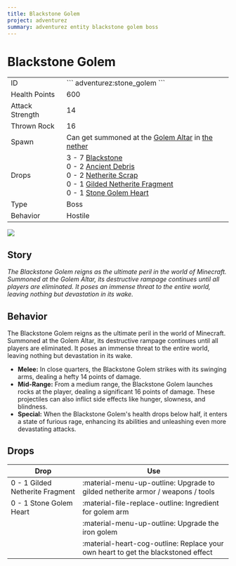 ```yaml
---
title: Blackstone Golem
project: adventurez
summary: adventurez entity blackstone golem boss
---
```

# Blackstone Golem
<div class="combi">
<div class="divthing">
<table class="tablething">
    <tbody>
        <tr>
            <td class="first-column">ID</td>
            <td class="second-column">
            ```
            adventurez:stone_golem
            ```
            </td>
        </tr>
        <tr id="linear-top">
            <td class="first-column">Health Points</td>
            <td class="second-column">600</td>
        </tr>
        <tr id="linear-top">
            <td class="first-column">Attack Strength</td>
            <td class="second-column">14</td>
        </tr>
        <tr id="linear-top">
            <td class="first-column">Thrown Rock</td>
            <td class="second-column">16</td>
        </tr>
        <tr id="linear-top">
            <td class="first-column">Spawn</td>
            <td class="second-column">Can get summoned at the <a href="../../Structures/Golem_Altar/">Golem Altar</a> in <a href="https://minecraft.fandom.com/wiki/The_Nether" target="_blank">the nether</a></td>
        </tr>
        <tr id="linear-top">
            <td class="first-column">Drops</td>
            <td class="second-column">3 - 7 <a href="https://minecraft.fandom.com/wiki/Blackstone" target="_blank">Blackstone</a><br>0 - 2 <a href="https://minecraft.fandom.com/wiki/Ancient_Debris" target="_blank">Ancient Debris</a><br>0 - 2 <a href="https://minecraft.fandom.com/wiki/Netherite_Scrap" target="_blank">Netherite Scrap</a><br>0 - 1 <a href="../../Items/Gilded_Netherite_Fragment/">Gilded Netherite Fragment</a><br>0 - 1 <a href="../../Items/Stone_Golem_Heart/">Stone Golem Heart</a></td>
        </tr>
        <tr id="linear-top">
            <td class="first-column">Type</td>
            <td class="second-column">Boss</td>
        </tr>
        <tr id="linear-top">
            <td class="first-column">Behavior</td>
            <td class="second-column">Hostile</td>
        </tr>
    </tbody>
</table>
</div>
<div class="div-img-center">
<img src="/wiki/assets/adventurez/entities/blackstone_golem.png" loading="lazy" />
</div>
</div>

## Story

*The Blackstone Golem reigns as the ultimate peril in the world of Minecraft. Summoned at the Golem Altar, its destructive rampage continues until all players are eliminated. It poses an immense threat to the entire world, leaving nothing but devastation in its wake.*

## Behavior

The Blackstone Golem reigns as the ultimate peril in the world of Minecraft. Summoned at the Golem Altar, its destructive rampage continues until all players are eliminated. It poses an immense threat to the entire world, leaving nothing but devastation in its wake.

* **Melee:** In close quarters, the Blackstone Golem strikes with its swinging arms, dealing a hefty 14 points of damage.
* **Mid-Range:** From a medium range, the Blackstone Golem launches rocks at the player, dealing a significant 16 points of damage. These projectiles can also inflict side effects like hunger, slowness, and blindness.
* **Special:** When the Blackstone Golem's health drops below half, it enters a state of furious rage, enhancing its abilities and unleashing even more devastating attacks.

## Drops
| Drop                            | Use                                                                               |
| ------------------------------- | --------------------------------------------------------------------------------- |
| 0 - 1 Gilded Netherite Fragment | :material-menu-up-outline: Upgrade to gilded netherite armor / weapons / tools    |
| 0 - 1 Stone Golem Heart         | :material-file-replace-outline: Ingredient for golem arm                          |
|                                 | :material-menu-up-outline: Upgrade the iron golem                                 |
|                                 | :material-heart-cog-outline: Replace your own heart to get the blackstoned effect |